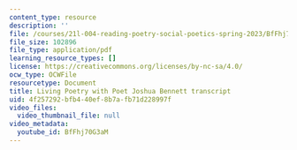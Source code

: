 ```yaml
---
content_type: resource
description: ''
file: /courses/21l-004-reading-poetry-social-poetics-spring-2023/BfFhj70G3aM_transcript.pdf
file_size: 102896
file_type: application/pdf
learning_resource_types: []
license: https://creativecommons.org/licenses/by-nc-sa/4.0/
ocw_type: OCWFile
resourcetype: Document
title: Living Poetry with Poet Joshua Bennett transcript
uid: 4f257292-bfb4-40ef-8b7a-fb71d228997f
video_files:
  video_thumbnail_file: null
video_metadata:
  youtube_id: BfFhj70G3aM
---
```

